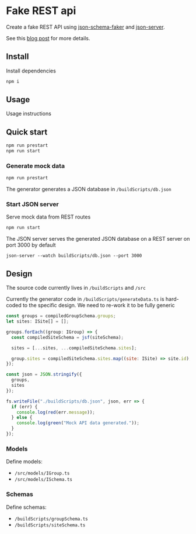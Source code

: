 # Fake REST api

Create a fake REST API using [json-schema-faker](https://github.com/json-schema-faker/json-schema-faker) and [json-server](https://github.com/typicode/json-server).

See this [blog post](https://medium.com/@jonjam/creating-a-fake-rest-api-with-json-server-817320239cde) for more details.

## Install

Install dependencies

```bash
npm i
```

## Usage

Usage instructions

## Quick start

```bash
npm run prestart
npm run start
```

### Generate mock data

```bash
npm run prestart
```

The generator generates a JSON database in `/buildScripts/db.json`

### Start JSON server

Serve mock data from REST routes

```bash
npm run start
```

The JSON server serves the generated JSON database on a REST server on port 3000 by default

`json-server --watch buildScripts/db.json --port 3000`

## Design

The source code currently lives in `/buildScripts` and `/src`

Currently the generator code in `/buildScripts/generateData.ts` is hard-coded to the specific design.
We need to re-work it to be fully generic

```js
const groups = compiledGroupSchema.groups;
let sites: ISite[] = [];

groups.forEach((group: IGroup) => {
  const compiledSiteSchema = jsf(siteSchema);

  sites = [...sites, ...compiledSiteSchema.sites];

  group.sites = compiledSiteSchema.sites.map((site: ISite) => site.id);
});

const json = JSON.stringify({
  groups,
  sites
});

fs.writeFile("./buildScripts/db.json", json, err => {
  if (err) {
    console.log(red(err.message));
  } else {
    console.log(green("Mock API data generated."));
  }
});
```

### Models

Define models:

- `/src/models/IGroup.ts`
- `/src/models/ISchema.ts`

### Schemas

Define schemas:

- `/buildScripts/groupSchema.ts`
- `/buildScripts/siteSchema.ts`